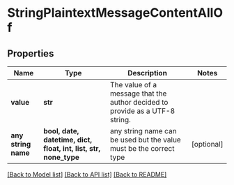 # StringPlaintextMessageContentAllOf


## Properties
Name | Type | Description | Notes
------------ | ------------- | ------------- | -------------
**value** | **str** | The value of a message that the author decided to provide as a UTF-8 string. | 
**any string name** | **bool, date, datetime, dict, float, int, list, str, none_type** | any string name can be used but the value must be the correct type | [optional]

[[Back to Model list]](../README.md#documentation-for-models) [[Back to API list]](../README.md#documentation-for-api-endpoints) [[Back to README]](../README.md)


